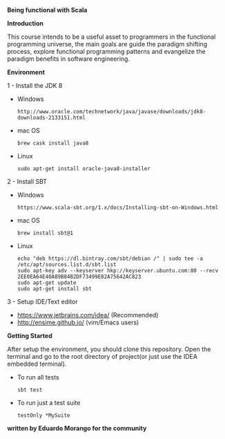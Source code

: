 **Being functional with Scala**

**Introduction**

This course intends to be a useful asset to programmers in the functional programming universe, the main goals are guide
the paradigm shifting process, explore functional programming patterns and evangelize the paradigm benefits 
in software engineering.

**Environment**

  1 - Install the JDK 8 
 
  - Windows             
                                   
        http://www.oracle.com/technetwork/java/javase/downloads/jdk8-downloads-2133151.html
  
  - mac OS  
  
        brew cask install java8
 
  - Linux 
    
        sudo apt-get install oracle-java8-installer
          
  2 - Install SBT  
  
   - Windows             
                                    
         https://www.scala-sbt.org/1.x/docs/Installing-sbt-on-Windows.html   
   
   - mac OS  
   
         brew install sbt@1
  
   - Linux 
     
         echo "deb https://dl.bintray.com/sbt/debian /" | sudo tee -a /etc/apt/sources.list.d/sbt.list
         sudo apt-key adv --keyserver hkp://keyserver.ubuntu.com:80 --recv 2EE0EA64E40A89B84B2DF73499E82A75642AC823
         sudo apt-get update
         sudo apt-get install sbt

 
  3 - Setup IDE/Text editor
      
   *  https://www.jetbrains.com/idea/ (Recommended)
   *  http://ensime.github.io/ (vim/Emacs users)         
    
  
**Getting Started**
  
  After setup the environment, you should clone this repository. Open the terminal and go
  to the root directory of project(or just use the IDEA embedded terminal).
  
  * To run all tests
  
        sbt test
  
  * To run just a test suite
  
        testOnly *MySuite       
  
        

**written by Eduardo Morango for the community**